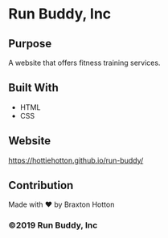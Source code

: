 # Run Buddy, Inc

## Purpose
A website that offers fitness training services.

## Built With
* HTML
* CSS

## Website
https://hottiehotton.github.io/run-buddy/

## Contribution
Made with ❤️ by Braxton Hotton

### ©️2019 Run Buddy, Inc 
